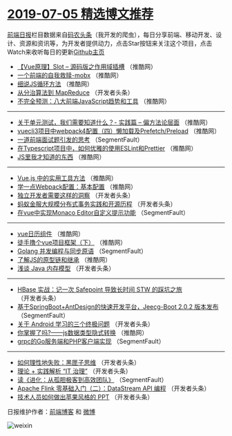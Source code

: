 # [2019-07-05 精选博文推荐](https://toutiao.qdkfweb.cn/date/2019/07/05)

[前端日报](https://qdkfweb.cn/c/news)栏目数据来自[码农头条](https://toutiao.qdkfweb.cn/)（我开发的爬虫），每日分享前端、移动开发、设计、资源和资讯等，为开发者提供动力，点击Star按钮来关注这个项目，点击Watch来收听每日的更新[Github主页](https://github.com/kujian/frontendDaily)
* [【Vue原理】Slot &#8211; 源码版之作用域插槽](https://toutiao.qdkfweb.cn/117449.html) （推酷网）
* [一个前端的自我救赎-mobx](https://toutiao.qdkfweb.cn/117432.html) （推酷网）
* [细说JS循环方法](https://toutiao.qdkfweb.cn/117433.html) （推酷网）
* [从分治算法到 MapReduce](https://toutiao.qdkfweb.cn/117394.html) （开发者头条）
* [不完全预测：八大前端JavaScript趋势和工具](https://toutiao.qdkfweb.cn/117453.html) （推酷网）

***
* [关于单元测试，我们需要知道什么？- 实践篇 &#8211; 偏方法论层面](https://toutiao.qdkfweb.cn/117420.html) （推酷网）
* [vuecli3项目中webpack4配置（四）懒加载及Prefetch/Preload](https://toutiao.qdkfweb.cn/117445.html) （推酷网）
* [一道前端面试题引发的思考](https://toutiao.qdkfweb.cn/117373.html) （SegmentFault）
* [在Typescript项目中，如何优雅的使用ESLint和Prettier](https://toutiao.qdkfweb.cn/117452.html) （推酷网）
* [JS里我才知道的东西](https://toutiao.qdkfweb.cn/117435.html) （推酷网）

***
* [Vue.js 中的实用工具方法](https://toutiao.qdkfweb.cn/117436.html) （推酷网）
* [学一点Webpack配置：基本配置](https://toutiao.qdkfweb.cn/117419.html) （推酷网）
* [独立开发者需要这样的洞察](https://toutiao.qdkfweb.cn/117399.html) （开发者头条）
* [蚂蚁金服大规模分布式事务实践和开源历程](https://toutiao.qdkfweb.cn/117379.html) （开发者头条）
* [在vue中实现Monaco Editor自定义提示功能](https://toutiao.qdkfweb.cn/117370.html) （SegmentFault）

***
* [vue日历组件](https://toutiao.qdkfweb.cn/117423.html) （推酷网）
* [徒手撸个vue项目框架（下）](https://toutiao.qdkfweb.cn/117441.html) （推酷网）
* [Golang 并发编程与同步原语](https://toutiao.qdkfweb.cn/117371.html) （SegmentFault）
* [了解JS的原型链和继承](https://toutiao.qdkfweb.cn/117425.html) （推酷网）
* [浅谈 Java 内存模型](https://toutiao.qdkfweb.cn/117386.html) （开发者头条）

***
* [HBase 实战：记一次 Safepoint 导致长时间 STW 的踩坑之旅](https://toutiao.qdkfweb.cn/117407.html) （开发者头条）
* [基于SpringBoot+AntDesign的快速开发平台，Jeecg-Boot 2.0.2 版本发布](https://toutiao.qdkfweb.cn/117372.html) （SegmentFault）
* [关于 Android 学习的三个终极问题](https://toutiao.qdkfweb.cn/117387.html) （开发者头条）
* [你掌握了吗?——js数据类型隐式转换](https://toutiao.qdkfweb.cn/117446.html) （推酷网）
* [grpc的Go服务端和PHP客户端实现](https://toutiao.qdkfweb.cn/117362.html) （SegmentFault）

***
* [如何理性地失败：黑匣子思维](https://toutiao.qdkfweb.cn/117409.html) （开发者头条）
* [理论 + 实践解析 “IT 治理”](https://toutiao.qdkfweb.cn/117412.html) （开发者头条）
* [读《进化：从孤胆极客到高效团队》](https://toutiao.qdkfweb.cn/117365.html) （SegmentFault）
* [Apache Flink 零基础入门（二）：DataStream API 编程](https://toutiao.qdkfweb.cn/117414.html) （开发者头条）
* [技术人员如何做出苹果风格的 PPT](https://toutiao.qdkfweb.cn/117376.html) （开发者头条）

日报维护作者：[前端博客](https://qdkfweb.cn/) 和 [微博](https://qdkfweb.cn/go/weibo)

![weixin](https://user-images.githubusercontent.com/3055447/38468989-651132ac-3b80-11e8-8e6b-15122322a9d7.png)